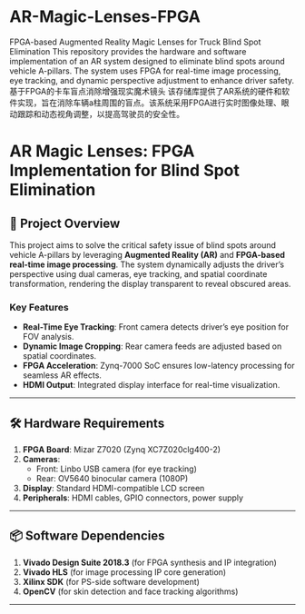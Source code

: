 # AR-Magic-Lenses-FPGA
FPGA-based Augmented Reality Magic Lenses for Truck Blind Spot Elimination This repository provides the hardware and software implementation of an AR system designed to eliminate blind spots around vehicle A-pillars. The system uses FPGA for real-time image processing, eye tracking, and dynamic perspective adjustment to enhance driver safety.
基于FPGA的卡车盲点消除增强现实魔术镜头
该存储库提供了AR系统的硬件和软件实现，旨在消除车辆a柱周围的盲点。该系统采用FPGA进行实时图像处理、眼动跟踪和动态视角调整，以提高驾驶员的安全性。

# AR Magic Lenses: FPGA Implementation for Blind Spot Elimination

## 📖 Project Overview  
This project aims to solve the critical safety issue of blind spots around vehicle A-pillars by leveraging **Augmented Reality (AR)** and **FPGA-based real-time image processing**. The system dynamically adjusts the driver’s perspective using dual cameras, eye tracking, and spatial coordinate transformation, rendering the display transparent to reveal obscured areas.  

### Key Features  
- **Real-Time Eye Tracking**: Front camera detects driver’s eye position for FOV analysis.  
- **Dynamic Image Cropping**: Rear camera feeds are adjusted based on spatial coordinates.  
- **FPGA Acceleration**: Zynq-7000 SoC ensures low-latency processing for seamless AR effects.  
- **HDMI Output**: Integrated display interface for real-time visualization.  

---

## 🛠 Hardware Requirements  
1. **FPGA Board**: Mizar Z7020 (Zynq XC7Z020clg400-2)  
2. **Cameras**:  
   - Front: Linbo USB camera (for eye tracking)  
   - Rear: OV5640 binocular camera (1080P)  
3. **Display**: Standard HDMI-compatible LCD screen  
4. **Peripherals**: HDMI cables, GPIO connectors, power supply  

---

## 📦 Software Dependencies  
1. **Vivado Design Suite 2018.3** (for FPGA synthesis and IP integration)  
2. **Vivado HLS** (for image processing IP core generation)  
3. **Xilinx SDK** (for PS-side software development)  
4. **OpenCV** (for skin detection and face tracking algorithms)  

---

 
